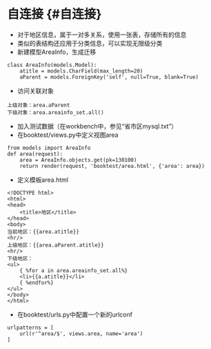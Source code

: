 # 自连接 {#自连接}

* 对于地区信息，属于一对多关系，使用一张表，存储所有的信息
* 类似的表结构还应用于分类信息，可以实现无限级分类
* 新建模型AreaInfo，生成迁移

```
class AreaInfo(models.Model):
    atitle = models.CharField(max_length=20)
    aParent = models.ForeignKey('self', null=True, blank=True)

```

* 访问关联对象

```
上级对象：area.aParent
下级对象：area.areainfo_set.all()

```

* 加入测试数据（在workbench中，参见“省市区mysql.txt”）
* 在booktest/views.py中定义视图area

```
from models import AreaInfo
def area(request):
    area = AreaInfo.objects.get(pk=130100)
    return render(request, 'booktest/area.html', {'area': area})

```

* 定义模板area.html

```
<!DOCTYPE html>
<html>
<head>
    <title>地区</title>
</head>
<body>
当前地区：{{area.atitle}}
<hr/>
上级地区：{{area.aParent.atitle}}
<hr/>
下级地区：
<ul>
    { %for a in area.areainfo_set.all%}
    <li>{{a.atitle}}</li>
    { %endfor%}
</ul>
</body>
</html>
```

* 在booktest/urls.py中配置一个新的urlconf

```
urlpatterns = [
    url(r'^area/$', views.area, name='area')
]
```



